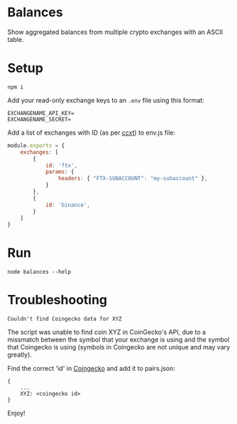 # Balances

Show aggregated balances from multiple crypto exchanges with an ASCII table.

# Setup

```shell
npm i
```
Add your read-only exchange keys to an `.env` file using this format:

```
EXCHANGENAME_API_KEY=
EXCHANGENAME_SECRET=
```

Add a list of exchanges with ID (as per [ccxt](https://github.com/ccxt/ccxt)) to env.js file:

```JavaScript
module.exports = {
	exchanges: [
		{
			id: 'ftx',
			params: {
				headers: { "FTX-SUBACCOUNT": "my-subaccount" },
			}
		},
		{
			id: 'binance',
		}
	]
}
```

# Run

```shell
node balances --help
```

# Troubleshooting

```
Couldn't find Coingecko data for XYZ
```

The script was unable to find coin XYZ in CoinGecko's API, due to a missmatch between the symbol that your exchange is using and the symbol that Coingecko is using (symbols in Coingecko are not unique and may vary greatly).

Find the correct 'id' in [Coingecko](https://www.coingecko.com/api/documentations/v3#/coins/get_coins_list) and add it to pairs.json:

```
{ 
	...
	XYZ: <coingecko id>
}
```

Enjoy!
